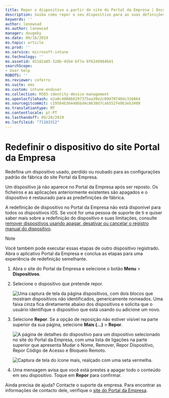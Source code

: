 ```yaml
---
title: Repor o dispositivo a partir do site do Portal da Empresa | Documentos da Microsoft
description: Saiba como repor o seu dispositivo para as suas definições de fábrica a partir do site do Portal da Empresa.
keywords: ''
author: lenewsad
ms.author: lanewsad
manager: dougeby
ms.date: 09/18/2019
ms.topic: article
ms.prod: ''
ms.service: microsoft-intune
ms.technology: ''
ms.assetid: d3182a85-328b-45b4-bf7a-9f6249984641
searchScope:
- User help
ROBOTS: ''
ms.reviewer: coferro
ms.suite: ems
ms.custom: intune-enduser
ms.collection: M365-identity-device-management
ms.openlocfilehash: e2a0c408868297375ea39e2c09d70740dc316864
ms.sourcegitcommit: c19584b36448bbd4c8638d7cab552fe9b3eb3408
ms.translationtype: MT
ms.contentlocale: pt-PT
ms.lasthandoff: 09/20/2019
ms.locfileid: "71163312"
---
```

# <a name="reset-device-from-company-portal-website"></a>Redefinir o dispositivo do site Portal da Empresa

Redefina um dispositivo usado, perdido ou roubado para as configurações padrão de fábrica do site Portal da Empresa.  

Um dispositivo já não aparece no Portal da Empresa após ser reposto. Os ficheiros e as aplicações anteriormente existentes são apagados e o dispositivo é restaurado para as predefinições de fábrica. 

A redefinição de dispositivo no Portal da Empresa não está disponível para todos os dispositivos iOS. Se você for uma pessoa de suporte de ti e quiser saber mais sobre a redefinição do dispositivo e suas limitações, consulte [remover dispositivos usando apagar, desativar ou cancelar o registro manual do dispositivo](https://docs.microsoft.com/intune/devices-wipe).  

> [!Note]
> Você também pode executar essas etapas de outro dispositivo registrado. Abra o aplicativo Portal da Empresa e conclua as etapas para uma experiência de redefinição semelhante. 

1. Abra o site do Portal da Empresa e selecione o botão __Menu__ > __Dispositivos__.  

2. Selecione o dispositivo que pretende repor.

    ![Uma captura de tela da página dispositivos, com dois blocos que mostram dispositivos não identificados, genericamente nomeados. Uma faixa cinza fica diretamente abaixo dos dispositivos e solicita que o usuário identifique o dispositivo que está usando ou adicione um novo.](./media/rename-reset-device-step2-1808.png)  

3. Selecione **Repor**. Se a opção de reposição não estiver visível na parte superior da sua página, selecione **Mais (…)**  > **Repor**.  

     ![A página de detalhes do dispositivo para um dispositivo selecionado no site do Portal da Empresa, com uma lista de ligações na parte superior que apresenta Mudar o Nome, Remover, Repor Dispositivo, Repor Código de Acesso e Bloqueio Remoto. ](./media/rename-reset-device-1808.png)  

    ![Captura de tela do ícone mais, realçado com uma seta vermelha.](./media/rename-reset-device-step3-more-1808.png)  

4. Uma mensagem avisa que você está prestes a apagar todo o conteúdo em seu dispositivo. Toque em **Repor** para confirmar.  

Ainda precisa de ajuda? Contacte o suporte da empresa. Para encontrar as informações de contacto dele, verifique o [site do Portal da Empresa](https://go.microsoft.com/fwlink/?linkid=2010980).
